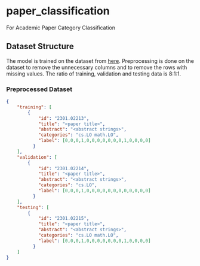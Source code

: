 # paper_classification
For Academic Paper Category Classification

## Dataset Structure
The model is trained on the dataset from [here](https://www.kaggle.com/datasets/Cornell-University/arxiv).
Preprocessing is done on the dataset to remove the unnecessary columns and to remove the rows with missing values.
The ratio of training, validation and testing data is 8:1:1.

### Preprocessed Dataset
```json
{
    "training": [
        {
            "id": "2301.02213",
            "title": "<paper title>",
            "abstract": "<abstract strings>",
            "categories": "cs.LO math.LO",
            "label": [0,0,0,1,0,0,0,0,0,0,0,1,0,0,0,0]
          }
    ],
    "validation": [
        {
            "id": "2301.02214",
            "title": "<paper title>",
            "abstract": "<abstract strings>",
            "categories": "cs.LO",
            "label": [0,0,0,1,0,0,0,0,0,0,0,0,0,0,0,0]
          }
    ],
    "testing": [
        {
            "id": "2301.02215",
            "title": "<paper title>",
            "abstract": "<abstract strings>",
            "categories": "cs.LO math.LO",
            "label": [0,0,0,1,0,0,0,0,0,0,0,1,0,0,0,0]
          }
    ]
}
```

